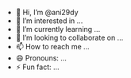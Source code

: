 - 👋 Hi, I’m @ani29dy
- 👀 I’m interested in ...
- 🌱 I’m currently learning ...
- 💞️ I’m looking to collaborate on ...
- 📫 How to reach me ...
- 😄 Pronouns: ...
- ⚡ Fun fact: ...

<!---
ani29dy/ani29dy is a ✨ special ✨ repository because its `README.md` (this file) appears on your GitHub profile.
You can click the Preview link to take a look at your changes.
--->

